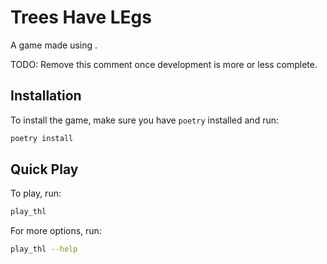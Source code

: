 # Trees Have LEgs

A game made using []().

TODO: Remove this comment once development is more or less complete.

## Installation

To install the game, make sure you have `poetry` installed and run:

```bash
poetry install
```

## Quick Play

To play, run:

```bash
play_thl
```

For more options, run:

```bash
play_thl --help
```
